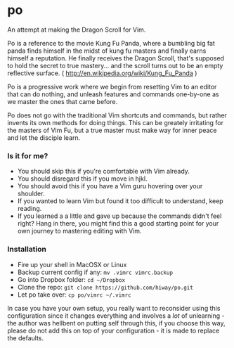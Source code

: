 po
==

An attempt at making the Dragon Scroll for Vim. 

Po is a reference to the movie Kung Fu Panda, where a bumbling big fat panda finds himself in the midst of kung fu masters and finally earns himself a reputation. He finally receives the Dragon Scroll, that's supposed to hold the secret to true mastery... and the scroll turns out to be an empty reflective surface. ( http://en.wikipedia.org/wiki/Kung_Fu_Panda )

Po is a progressive work where we begin from resetting Vim to an editor that can do nothing, and unleash features and commands one-by-one as we master the ones that came before.

Po does not go with the traditional Vim shortcuts and commands, but rather invents its own methods for doing things. This can be greately irritating for the masters of Vim Fu, but a true master must make way for inner peace and let the disciple learn.

### Is it for me?

 * You should skip this if you're comfortable with Vim already. 
 * You should disregard this if you move in hjkl.
 * You should avoid this if you have a Vim guru hovering over your shoulder.
 * If you wanted to learn Vim but found it too difficult to understand, keep reading.
 * If you learned a a little and gave up because the commands didn't feel right? Hang in there, you might find this a good starting point for your own journey to mastering editing with Vim.
 
### Installation

* Fire up your shell in MacOSX or Linux
* Backup current config if any: `mv .vimrc vimrc.backup`
* Go into Dropbox folder: `cd ~/Dropbox`
* Clone the repo: `git clone https://github.com/hiway/po.git`
* Let po take over: `cp po/vimrc ~/.vimrc`

In case you have your own setup, you really want to reconsider using 
this configuration since it changes everything and involves a _lot_ 
of unlearning - the author was hellbent on putting self through this,
if you choose this way, please do not add this on top of your 
configuration - it is made to replace the defaults.


